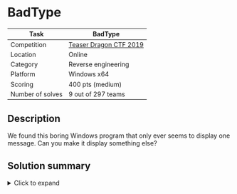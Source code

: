 # BadType

| Task             | BadType                   |
|------------------|---------------------------|
| Competition      | [Teaser Dragon CTF 2019](https://ctftime.org/event/851)    |
| Location				 | Online 									 |
| Category         | Reverse engineering       |
| Platform         | Windows x64               |
| Scoring          | 400 pts (medium)          |
| Number of solves | 9 out of 297 teams        |

## Description

We found this boring Windows program that only ever seems to display one message. Can you make it display something else?

## Solution summary

<details><summary>Click to expand</summary>
<p>

The task is a short, statically built 64-bit Windows PE file. It takes the flag in `argv[1]` (should be 50 bytes long), converts it to 200 2-bit values and insert them into an OpenType font stream in static memory. Then, it loads the font via `AddFontMemResourceEx`, creates a window and displays a "BAD FLAG:\\" string using the custom font. Or at least it appears to do so, because in fact our font only defines the "B" glyph, which contains the outline of the whole "BAD FLAG" message. The purpose is to make the program display a "GOOD FLAG" message.

The challenge itself is implemented in OpenType Charstrings (http://www.adobe.com/content/dam/acom/en/devnet/font/pdfs/5177.Type2.pdf), i.e. programs for a relatively simple VM interpreted by the system font engine (the `atmfd.dll` Windows driver in Windows <= 8.1, and the user-mode `fontdrvhost.exe` process in Windows 10). The purpose of the task is to extract the font from static memory, decompile it (preferably with the `ttx` tool from the `fontTools` suite) and analyze it to find a flag that will pass all of the internal checks.

The key to the problem is to realize that the CharStrings actually implement a maze of size 43x41 that the player needs to go through with a correct sequence of 200 moves (each of them up/down/left/right). The player starts at position (1, 0) and must reach (41, 40):

![The maze encoded in the OpenType CharStrings](maze.png)

There are a number of Charstring subroutines defined in the font, which do the following:

* 0-7: helper routines for drawing subcomponents of the full glyphs.
* 8: draws the "GOOD FLAG" message.
* 9: draws the "BAD FLAG" message.
* 10: no-op, used for error conditions, i.e. `CALL 9+(!error)`.
* 11: main dispatcher of a single move operation.
* 12-15: functions performing the actual movement on current x,y in the four directions.
* 16-56: per-row maze checks if the current x position is on an empty tile or wall.
* 57: helper function for shuffling the direction identifiers (so that they are different in each step).

There is also the main "B" glyph program which initializes the internal state, performs the sequence of 200 moves, then verifies the current coordinates and displays one of the good/bad flag outlines.

Once the font is fully reverse engineered, the remaining step is to write a script to solve the maze (or solve it by hand), and then convert the path to a string accepted by the challenge. This should result in the following flag:
**DrgnS{OpenType_CharStrings_thats_neverending_fun!}**.

</p>
</details>
